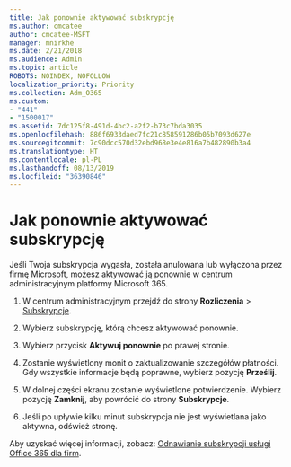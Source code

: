 ```yaml
---
title: Jak ponownie aktywować subskrypcję
ms.author: cmcatee
author: cmcatee-MSFT
manager: mnirkhe
ms.date: 2/21/2018
ms.audience: Admin
ms.topic: article
ROBOTS: NOINDEX, NOFOLLOW
localization_priority: Priority
ms.collection: Adm_O365
ms.custom:
- "441"
- "1500017"
ms.assetid: 7dc125f8-491d-4bc2-a2f2-b73c7bda3035
ms.openlocfilehash: 886f6933daed7fc21c858591286b05b7093d627e
ms.sourcegitcommit: 7c90dcc570d32ebd968e3e4e816a7b482890b3a4
ms.translationtype: HT
ms.contentlocale: pl-PL
ms.lasthandoff: 08/13/2019
ms.locfileid: "36390846"
---
```

# <a name="how-to-reactivate-a-subscription"></a>Jak ponownie aktywować subskrypcję

Jeśli Twoja subskrypcja wygasła, została anulowana lub wyłączona przez firmę Microsoft, możesz aktywować ją ponownie w centrum administracyjnym platformy Microsoft 365.
  
1. W centrum administracyjnym przejdź do strony **Rozliczenia** \> [Subskrypcje](https://go.microsoft.com/fwlink/p/?linkid=842054).

2. Wybierz subskrypcję, którą chcesz aktywować ponownie.

3. Wybierz przycisk **Aktywuj ponownie** po prawej stronie.

4. Zostanie wyświetlony monit o zaktualizowanie szczegółów płatności. Gdy wszystkie informacje będą poprawne, wybierz pozycję **Prześlij**.

5. W dolnej części ekranu zostanie wyświetlone potwierdzenie. Wybierz pozycję **Zamknij**, aby powrócić do strony **Subskrypcje**.

6. Jeśli po upływie kilku minut subskrypcja nie jest wyświetlana jako aktywna, odśwież stronę.

Aby uzyskać więcej informacji, zobacz: [Odnawianie subskrypcji usługi Office 365 dla firm](https://docs.microsoft.com/pl-PL/office365/admin/subscriptions-and-billing/renew-your-subscription).